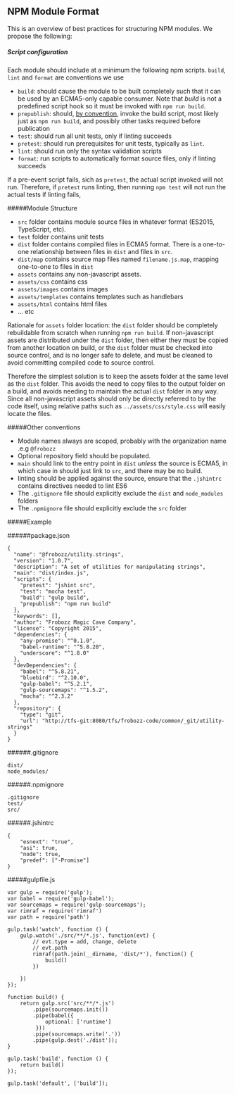 ## NPM Module Format

This is an overview of best practices for structuring NPM modules. We propose the following:

##### Script configuration

Each module should include at a minimum the following npm scripts. `build`, `lint` and `format` are conventions we use 

* `build`: should cause the module to be built completely such that it can be used by an ECMA5-only capable consumer. Note that *build* is not a predefined script hook so it must be invoked with `npm run build`.
* `prepublish`: should, [by convention](https://github.com/npm/npm/issues/3059), invoke the build script, most likely just as `npm run build`, and possibly other tasks required before publication
* `test`: should run all unit tests, only if linting succeeds
* `pretest`: should run prerequisites for unit tests, typically as `lint`.
* `lint`: should run only the syntax validation scripts
* `format`: run scripts to automatically format source files, only if linting succeeds

If a pre-event script fails, sich as `pretest`, the actual script invoked will not run. Therefore, if `pretest` runs linting, then running `npm test` will not run the actual tests if linting fails, 

#####Module Structure

* `src` folder contains module source files in whatever format (ES2015, TypeScript, etc).
* `test` folder contains unit tests 
* `dist` folder contains compiled files in ECMA5 format. There is a one-to-one relationship between files in `dist` and files in `src`.
* `dist/map` contains source map files named `filename.js.map`, mapping one-to-one to files in `dist`
* `assets` contains any non-javascript assets. 
* `assets/css` contains css
* `assets/images` contains images
* `assets/templates` contains templates such as handlebars
* `assets/html` contains html files
* ... etc

Rationale for `assets` folder location: the `dist` folder should be completely rebuildable from scratch when running `npm run build`. If non-javascript assets are distributed under the `dist` folder, then either they must be copied from another location on build, or the `dist` folder must be checked into source control, and is no longer safe to delete, and must be cleaned to avoid committing compiled code to source control.

Therefore the simplest solution is to keep the assets folder at the same level as the `dist` folder. This avoids the need to copy files to the output folder on a build, and avoids needing to maintain the actual `dist` folder in any way. Since all non-javascript assets should only be directly referred to by the code itself, using relative paths such as `../assets/css/style.css` will easily locate the files. 

#####Other conventions

* Module names always are scoped, probably with the organization name .e.g `@frobozz`
* Optional repository field should be populated.
* `main` should link to the entry point in `dist` *unless* the source is ECMA5, in which case in should just link to `src`, and there may be no build. 
* linting should be applied against the source, ensure that the `.jshintrc` contains directives needed to lint ES6
* The `.gitignore` file should explicitly exclude the `dist` and `node_modules` folders
* The `.npmignore` file should explicitly exclude the `src` folder
 
#####Example

######package.json 
	
	{
	  "name": "@frobozz/utility.strings",
	  "version": "1.0.7",
	  "description": "A set of utilities for manipulating strings",
	  "main": "dist/index.js",
	  "scripts": {
	    "pretest": "jshint src",
	    "test": "mocha test",
	    "build": "gulp build",
	    "prepublish": "npm run build"
	  },
	  "keywords": [],
	  "author": "Frobozz Magic Cave Company",
	  "license": "Copyright 2015",
	  "dependencies": {
	    "any-promise": "^0.1.0",
	    "babel-runtime": "^5.8.20",
	    "underscore": "^1.8.0"
	  },
	  "devDependencies": {
	    "babel": "^5.8.21",
	    "bluebird": "^2.10.0",
	    "gulp-babel": "^5.2.1",
	    "gulp-sourcemaps": "^1.5.2",
	    "mocha": "^2.3.2"
	  },
	  "repository": {
	    "type": "git",
	    "url": "http://tfs-git:8080/tfs/frobozz-code/common/_git/utility-strings"
	  }
	}

######.gitignore

    dist/
    node_modules/

######.npmignore

	.gitignore
	test/
	src/

######.jshintrc

	{
		"esnext": "true",
		"asi": true,
		"node": true,
		"predef": ["-Promise"]
	}

#####gulpfile.js

	var gulp = require('gulp');
	var babel = require('gulp-babel');
	var sourcemaps = require('gulp-sourcemaps');
	var rimraf = require('rimraf')
	var path = require('path')
	
	gulp.task('watch', function () {
		gulp.watch('./src/**/*.js', function(evt) {
			// evt.type = add, change, delete
			// evt.path
			rimraf(path.join(__dirname, 'dist/*'), function() {
				build()	
			})
			
		})
	});
	
	function build() {
		return gulp.src('src/**/*.js')
	     	.pipe(sourcemaps.init())
	        .pipe(babel({ 
	        	optional: ['runtime']
	         }))
	        .pipe(sourcemaps.write('.'))
	        .pipe(gulp.dest('./dist'));
	}
	
	gulp.task('build', function () {
	    return build()
	});
	
	gulp.task('default', ['build']);
